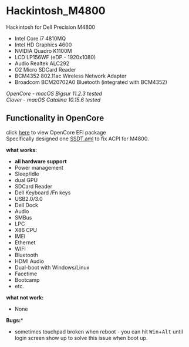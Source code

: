 # Hackintosh_M4800
Hackintosh for Dell Precision M4800

* Intel Core i7 4810MQ
* Intel HD Graphics 4600
* NVIDIA Quadro K1100M
* LCD LP156WF (eDP - 1920x1080)
* Audio Realtek ALC292
* O2 Micro SDCard Reader
* BCM4352 802.11ac Wireless Network Adapter
* Broadcom BCM20702A0 Bluetooth (integrated with BCM4352)

*OpenCore - macOS Bigsur 11.2.3  tested* \
*Clover - macOS Catalina 10.15.6 tested*

## Functionality in OpenCore
click [here](https://github.com/badfellow/Hackintosh_M4800/tree/master/OpenCore) to view OpenCore EFI package \
Specifically designed one [SSDT.aml](https://github.com/badfellow/Hackintosh_M4800/raw/master/OpenCore/EFI/OC/ACPI/SSDT-Dell-M4800.aml) to fix ACPI for M4800. 

**what works:**
* **all hardware support** 
* Power management
* Sleep/idle
* dual GPU
* SDCard Reader
* Dell Keyboard /Fn keys
* USB2.0/3.0
* Dell Dock
* Audio
* SMBus
* LPC
* X86 CPU
* IMEI
* Ethernet
* WIFI
* Bluetooth
* HDMI Audio
* Dual-boot with Windows/Linux
* Facetime
* Bootcamp
* etc.

**what not work:**
* None

**Bugs:***
* sometimes touchpad broken when reboot - you can hit <kbd>Win</kbd>+<kbd>Alt</kbd> until login screen show up to solve this issue when boot up. 
